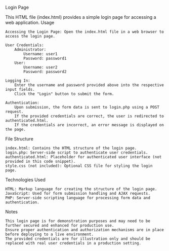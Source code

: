 Login Page

This HTML file (index.html) provides a simple login page for accessing a web application.
Usage

    Accessing the Login Page: Open the index.html file in a web browser to access the login page.

    User Credentials:
        Administrator:
            Username: user1
            Password: password1
        User:
            Username: user2
            Password: password2

    Logging In:
        Enter the username and password provided above into the respective input fields.
        Click the "Login" button to submit the form.

    Authentication:
        Upon submission, the form data is sent to login.php using a POST request.
        If the provided credentials are correct, the user is redirected to authenticated.html.
        If the credentials are incorrect, an error message is displayed on the page.

File Structure

    index.html: Contains the HTML structure of the login page.
    login.php: Server-side script to authenticate user credentials.
    authenticated.html: Placeholder for authenticated user interface (not provided in this code snippet).
    style.css (not included): Optional CSS file for styling the login page.

Technologies Used

    HTML: Markup language for creating the structure of the login page.
    JavaScript: Used for form submission handling and AJAX requests.
    PHP: Server-side scripting language for processing form data and authentication.

Notes

    This login page is for demonstration purposes and may need to be further secured and enhanced for production use.
    Ensure proper authentication and authorization mechanisms are in place before deploying to a live environment.
    The provided credentials are for illustration only and should be replaced with real user credentials in a production setting.

